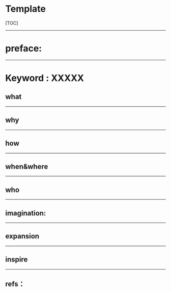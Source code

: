 # Template

[TOC]

---

# preface:


---

# Keyword : XXXXX

## what


---

## why

---

## how


---

## when&where


---

## who

---

## imagination:


---

## expansion


---

## inspire


----

## refs：






